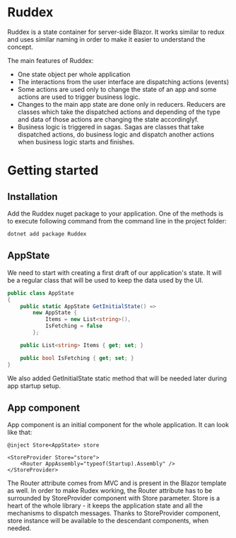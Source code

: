 # Ruddex
Ruddex is a state container for server-side Blazor. It works similar to redux and uses similar naming in order to make it easier to understand the concept.

The main features of Ruddex:
* One state object per whole application
* The interactions from the user interface are dispatching actions (events)
* Some actions are used only to change the state of an app and some actions are used to trigger business logic.
* Changes to the main app state are done only in reducers. Reducers are classes which take the dispatched actions and depending of the type and data of those actions are changing the state accordinglyf.
* Business logic is triggered in sagas. Sagas are classes that take dispatched actions, do business logic and dispatch another actions when business logic starts and finishes.

# Getting started

## Installation
Add the Ruddex nuget package to your application. One of the methods is to execute following command from the command line in the project folder:
```
dotnet add package Ruddex
```

## AppState
We need to start with creating a first draft of our application's state. It will be a regular class that will be used to keep the data used by the UI.

```C#
public class AppState
{
    public static AppState GetInitialState() =>
        new AppState {
            Items = new List<string>(),
            IsFetching = false
        };

    public List<string> Items { get; set; }

    public bool IsFetching { get; set; }
}
```

We also added GetInitialState static method that will be needed later during app startup setup.

## App component

App component is an initial component for the whole application. It can look like that:

```razor
@inject Store<AppState> store

<StoreProvider Store="store">
    <Router AppAssembly="typeof(Startup).Assembly" />
</StoreProvider>
```

The Router attribute comes from MVC and is present in the Blazor template as well. In order to make Rudex working, the Router attribute has to be surrounded by StoreProvider component with Store parameter. Store is a heart of the whole library - it keeps the application state and all the mechanisms to dispatch messages. Thanks to StoreProvider component, store instance will be available to the descendant components, when needed.
